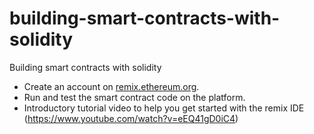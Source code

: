 # building-smart-contracts-with-solidity
Building smart contracts with solidity

- Create an account on [remix.ethereum.org](http://remix.ethereum.org/).
- Run and test the smart contract code on the platform.
- Introductory tutorial video to help you get started with the remix IDE (https://www.youtube.com/watch?v=eEQ41gD0iC4)
